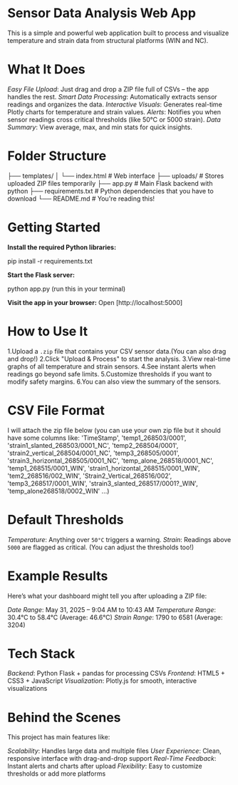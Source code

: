 
# Sensor Data Analysis Web App

This is a simple and powerful web application built to process and visualize temperature and strain data from structural platforms (WIN and NC). 

# What It Does

*Easy File Upload*: Just drag and drop a ZIP file full of CSVs – the app handles the rest.
*Smart Data Processing*: Automatically extracts sensor readings and organizes the data.
*Interactive Visuals*: Generates real-time Plotly charts for temperature and strain values.
*Alerts*: Notifies you when sensor readings cross critical thresholds (like 50°C or 5000 strain).
*Data Summary*: View average, max, and min stats for quick insights.

# Folder Structure


├── templates/
│   └── index.html         # Web interface
├── uploads/               # Stores uploaded ZIP files temporarily
├── app.py                 # Main Flask backend with python
├── requirements.txt       # Python dependencies that you have to download
└── README.md              # You're reading this!


# Getting Started

**Install the required Python libraries:**

   pip install -r requirements.txt

**Start the Flask server:**

   python app.py (run this in your terminal)

**Visit the app in your browser:**
   Open [http://localhost:5000]

# How to Use It

1.Upload a `.zip` file that contains your CSV sensor data.(You can also drag and drop!)
2.Click "Upload & Process" to start the analysis.
3.View real-time graphs of all temperature and strain sensors.
4.See instant alerts when readings go beyond safe limits.
5.Customize thresholds if you want to modify safety margins.
6.You can also view the summary of the sensors.

# CSV File Format

I will attach the zip file below
(you can use your own zip file but it should have some columns like:
'TimeStamp', 'temp1_268503/0001', 'strain1_slanted_268503/0001_NC', 
'temp2_268504/0001', 'strain2_vertical_268504/0001_NC', 
'temp3_268505/0001', 'strain3_horizontal_268505/0001_NC', 
'temp_alone_268518/0001_NC', 'temp1_268515/0001_WIN', 
'strain1_horizontal_268515/0001_WIN', 'tem2_268516/002_WIN', 
'Strain2_Vertical_268516/002', 'temp3_268517/0001_WIN', 
'strain3_slanted_268517/0001?_WIN', 'temp_alone268518/0002_WIN' ...)


# Default Thresholds

*Temperature*: Anything over `50°C` triggers a warning.
*Strain*: Readings above `5000` are flagged as critical.
(You can adjust the thresholds too!)

# Example Results

Here’s what your dashboard might tell you after uploading a ZIP file:

*Date Range*: May 31, 2025 – 9:04 AM to 10:43 AM
*Temperature Range*: 30.4°C to 58.4°C (Average: 46.6°C)
*Strain Range*: 1790 to 6581 (Average: 3204)

# Tech Stack

*Backend*: Python Flask + pandas for processing CSVs
*Frontend*: HTML5 + CSS3 + JavaScript
*Visualization*: Plotly.js for smooth, interactive visualizations


# Behind the Scenes

This project has main features like:

*Scalability*: Handles large data and multiple files
*User Experience*: Clean, responsive interface with drag-and-drop support
*Real-Time Feedback*: Instant alerts and charts after upload
*Flexibility*: Easy to customize thresholds or add more platforms
